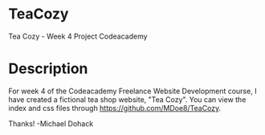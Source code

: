 # TeaCozy
Tea Cozy - Week 4 Project Codeacademy
# Description
For week 4 of the Codeacademy Freelance Website Development course, I have created a fictional tea shop website, "Tea Cozy".  You can view the index and css files through https://github.com/MDoe8/TeaCozy.

Thanks! -Michael Dohack
